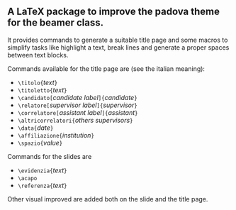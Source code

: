 ## A LaTeX package to improve the padova theme for the beamer class.

It provides commands to generate a suitable title page and some macros to simplify tasks like highlight a text, break lines and generate a proper spaces between text blocks.

Commands available for the title page are (see the italian meaning):
+ `\titolo{`*text*`}`
+ `\titoletto{`*text*`}`
+ `\candidato[`*candidate label*`]{`*candidate*`}`
+ `\relatore[`*supervisor label*`]{`*supervisor*`}`
+ `\correlatore[`*assistant label*`]{`*assistant*`}`
+ `\altricorrelatori{`*others supervisors*`}`
+ `\data{`*date*`}`
+ `\affiliazione{`*institution*`}`
+ `\spazio{`*value*`}`

Commands for the slides are
+ `\evidenzia{`*text*`}`
+ `\acapo`
+ `\referenza{`*text*`}`

Other visual improved are added both on the slide and the title page.
